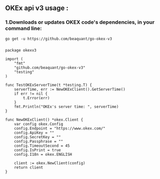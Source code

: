 OKEx api v3 usage :
-------------------

### 1.Downloads or updates OKEX code's dependencies, in your command line:

```
go get -u https://github.com/beaquant/go-okex-v3
```
###
```
package okexv3

import (
	"fmt"
	"github.com/beaquant/go-okex-v3"
	"testing"
)

func TestOKExServerTime(t *testing.T) {
	serverTime, err := NewOKExClient().GetServerTime()
	if err != nil {
		t.Error(err)
	}
	fmt.Println("OKEx's server time: ", serverTime)
}

func NewOKExClient() *okex.Client {
	var config okex.Config
	config.Endpoint = "https://www.okex.com/"
	config.ApiKey = ""
	config.SecretKey = ""
	config.Passphrase = ""
	config.TimeoutSecond = 45
	config.IsPrint = true
	config.I18n = okex.ENGLISH

	client := okex.NewClient(config)
	return client
}
